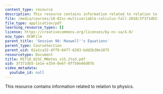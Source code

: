 ```yaml
---
content_type: resource
description: This resource contains information related to relation to physics.
file: /media/courses/18-02sc-multivariable-calculus-fall-2010/3f371db51e1ee3540e6f0ff50e46d07b_MIT18_02SC_MNotes_v15.2to3.pdf
file_type: application/pdf
learning_resource_types: []
license: https://creativecommons.org/licenses/by-nc-sa/4.0/
ocw_type: OCWFile
parent_title: 'Session 98: Maxwell''s Equations'
parent_type: CourseSection
parent_uid: 61a1ca32-dff9-6477-6203-bdd2b30e1875
resourcetype: Document
title: MIT18_02SC_MNotes_v15.2to3.pdf
uid: 3f371db5-1e1e-e354-0e6f-0ff50e46d07b
video_metadata:
  youtube_id: null
---
```

This resource contains information related to relation to physics.